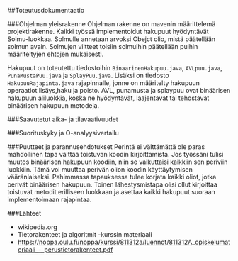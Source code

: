 ##Toteutusdokumentaatio

###Ohjelman yleisrakenne
Ohjelman rakenne on mavenin määrittelemä projektirakenne. Kaikki työssä 
implementoidut hakupuut hyödyntävät Solmu-luokkaa. Solmulle annetaan arvoksi Obejct olio, mistä päätellään solmun avain.
Solmujen viitteet toisiin solmuihin päätellään puihin määriteltyjen ehtojen mukaisesti. 

Hakupuut on toteutettu tiedostoihin ```BinaarinenHakupuu.java```, ```AVLpuu.java```, ```PunaMustaPuu.java``` ja ```SplayPuu.java```. Lisäksi on tiedosto ```HakupuuRajapinta.java``` rajapinnalle, jonne on
määritelty hakupuun operaatiot lisäys,haku ja poisto. AVL, punamusta ja splaypuu ovat binäärisen hakupuun aliluokkia, koska ne hyödyntävät, laajentavat tai tehostavat binäärisen hakupuun metodeja.

###Saavutetut aika- ja tilavaativuudet

###Suorituskyky ja O-analyysivertailu

###Puutteet ja parannusehdotukset
Perintä ei välttämättä ole paras mahdollinen tapa välttää toistuvan koodin kirjoittamista. Jos työssäni tulisi muutos binäärisen hakupuun koodiin, niin se vaikuttaisi kaikkiin sen periviin luokkiin. Tämä voi muuttaa perivän olion koodin käyttäytymisen vääränlaiseksi. Pahimmassa tapauksessa tulee korjata kaikki oliot, jotka perivät binäärisen hakupuun. Toinen lähestysmistapa olisi ollut kirjoittaa toistuvat metodit erilliseen luokkaan ja asettaa kaikki hakupuut suoraan implementoimaan rajapintaa.

###Lähteet
* wikipedia.org
* Tietorakenteet ja algoritmit -kurssin materiaali
* https://noppa.oulu.fi/noppa/kurssi/811312a/luennot/811312A_opiskelumateriaali_-_perustietorakenteet.pdf
